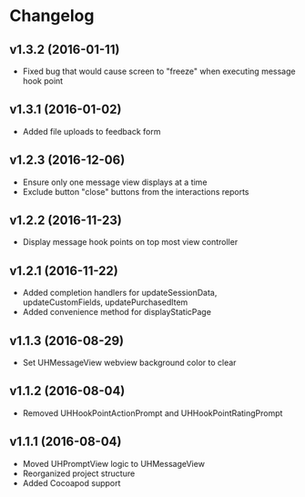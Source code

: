 # Changelog

## v1.3.2 (2016-01-11)
- Fixed bug that would cause screen to "freeze" when executing message hook point

## v1.3.1 (2016-01-02)
- Added file uploads to feedback form

## v1.2.3 (2016-12-06)
- Ensure only one message view displays at a time
- Exclude button "close" buttons from the interactions reports

## v1.2.2 (2016-11-23)
- Display message hook points on top most view controller

## v1.2.1 (2016-11-22)
- Added completion handlers for updateSessionData, updateCustomFields, updatePurchasedItem
- Added convenience method for displayStaticPage

## v1.1.3 (2016-08-29)
- Set UHMessageView webview background color to clear

## v1.1.2 (2016-08-04)
- Removed UHHookPointActionPrompt and UHHookPointRatingPrompt

## v1.1.1 (2016-08-04)

- Moved UHPromptView logic to UHMessageView
- Reorganized project structure
- Added Cocoapod support
